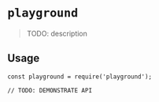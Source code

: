 # `playground`

> TODO: description

## Usage

```
const playground = require('playground');

// TODO: DEMONSTRATE API
```
